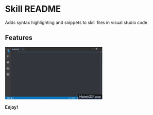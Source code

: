 # Skill README

Adds syntax highlighting and snippets to skill files in visual studio code.

## Features

![Skill](images/skill.gif)

**Enjoy!**
